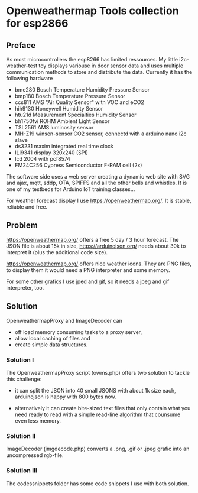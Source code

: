 # Openweathermap Tools collection for esp2866

## Preface

As most microcontrollers the esp8266 has limited ressources. My little i2c-weather-test toy displays variouse in door sensor data and uses multiple communication methods to store and distribute the data. Currently it has the following hardware

- bme280 Bosch Temperature Humidity Pressure Sensor
- bmp180 Bosch Temperature Pressure Sensor
- ccs811 AMS "Air Quality Sensor" with VOC and eCO2
- hih9130 Honeywell Humidity Sensor
- htu21d Measurement Specialties Humidity Sensor 
- bh1750fvi ROHM Ambient Light Sensor 
- TSL2561 AMS luminosity sensor 
- MH-Z19 winsen-sensor CO2 sensor, connectd with a arduino nano i2c slave
- ds3231 maxim integrated real time clock
- ILI9341 display 320x240 (SPI)
- lcd 2004 with pcf8574
- FM24C256 Cypress Semiconductor F-RAM cell (2x)

The software side uses a web server creating a dynamic web site with SVG and ajax, mqtt, sddp, OTA, SPIFFS and all the other bells and whistles. It is one of my testbeds for Arduino IoT training classes...

For weather forecast display I use https://openweathermap.org/. It is stable, reliable and free.

## Problem

https://openweathermap.org/ offers a free 5 day / 3 hour forecast. The JSON file is about 15k in size, https://arduinojson.org/ needs about 30k to interpret it (plus the additional code size).

https://openweathermap.org/ offers nice weather icons. They are PNG files, to display them it would need a PNG interpreter and some memory. 

For some other grafics I use jped and gif, so it needs a jpeg and gif interpreter, too.

## Solution

OpenweathermapProxy and ImageDecoder can 

- off load memory consuming tasks to a proxy server,
- allow local caching of files and
- create simple data structures.

### Solution I

The OpenweathermapProxy script (owms.php) offers two solution to tackle this challenge:

- it can split the JSON into 40 small JSONS with about 1k size each, arduinojson is happy with 800 bytes now.

- alternatively it can create bite-sized text files that only contain what you need ready to read with a simple read-line algorithm that counsume even less memory.

### Solution II

ImageDecoder (imgdecode.php) converts a .png, .gif or .jpeg grafic into an uncompressed rgb-file.

### Solution III

The codessnippets folder has some code snippets I use with both solution. 





